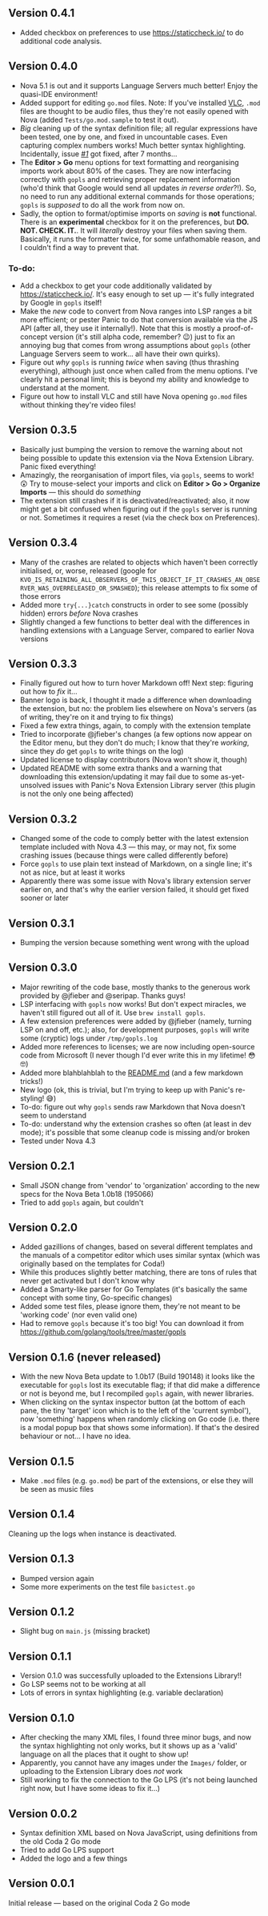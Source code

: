 ## Version 0.4.1

- Added checkbox on preferences to use https://staticcheck.io/ to do additional code analysis.

## Version 0.4.0

- Nova 5.1 is out and it supports Language Servers much better! Enjoy the quasi-IDE environment!
- Added support for editing `go.mod` files. Note: If you've installed [VLC](https://www.videolan.org/vlc/), `.mod` files are thought to be audio files, thus they're not easily opened with Nova (added `Tests/go.mod.sample` to test it out).
- *Big* cleaning up of the syntax definition file; all regular expressions have been tested, one by one, and fixed in uncountable cases. Even capturing complex numbers works! Much better syntax highlighting. Incidentally, issue [_#1_](https://github.com/GwynethLlewelyn/Go.novaextension/issues/1) got fixed, after 7 months...
- The **Editor > Go** menu options for text formatting and reorganising imports work about 80% of the cases. They are now interfacing correctly with `gopls` and retrieving proper replacement information (who'd think that Google would send all updates _in reverse order_?!). So, no need to run any additional external commands for those operations; `gopls` is _supposed_ to do all the work from now on.
- Sadly, the option to format/optimise imports on _saving_ is **not** functional. There is an **experimental** checkbox for it on the preferences, but **DO. NOT. CHECK. IT.**. It will _literally_ destroy your files when saving them. Basically, it runs the formatter twice, for some unfathomable reason, and I couldn't find a way to prevent that.

### To-do:
- Add a checkbox to get your code additionally validated by https://staticcheck.io/. It's easy enough to set up — it's fully integrated by Google in `gopls` itself!
- Make the _new_ code to convert from Nova ranges into LSP ranges a bit more efficient; or pester Panic to do that conversion available via the JS API (after all, they use it internally!). Note that this is mostly a proof-of-concept version (it's still alpha code, remember? 😉) just to fix an annoying bug that comes from wrong assumptions about `gopls` (other Language Servers seem to work... all have their own quirks).
- Figure out _why_ `gopls` is running *twice* when saving (thus thrashing everything), although just once when called from the menu options. I've clearly hit a personal limit; this is beyond my ability and knowledge to understand at the moment.
- Figure out how to install VLC and still have Nova opening `go.mod` files without thinking they're video files!

## Version 0.3.5

- Basically just bumping the version to remove the warning about not being possible to update this extension via the Nova Extension Library. Panic fixed everything!
- Amazingly, the reorganisation of import files, via `gopls`, seems to work! 😲 Try to mouse-select your imports and click on **Editor > Go > Organize Imports** — this should do *something*
- The extension still crashes if it is deactivated/reactivated; also, it now might get a bit confused when figuring out if the `gopls` server is running or not. Sometimes it requires a reset (via the check box on Preferences).

## Version 0.3.4

- Many of the crashes are related to objects which haven't been correctly initialised, or, worse, released (google for `KVO_IS_RETAINING_ALL_OBSERVERS_OF_THIS_OBJECT_IF_IT_CRASHES_AN_OBSERVER_WAS_OVERRELEASED_OR_SMASHED`); this release attempts to fix some of those errors
- Added more `try{...}catch` constructs in order to see some (possibly hidden) errors _before_ Nova crashes
- Slightly changed a few functions to better deal with the differences in handling extensions with a Language Server, compared to earlier Nova versions

## Version 0.3.3

- Finally figured out how to turn hover Markdown off! Next step: figuring out how to _fix_ it...
- Banner logo is back, I thought it made a difference when downloading the extension, but no: the problem lies elsewhere on Nova's servers (as of writing, they're on it and trying to fix things)
- Fixed a few extra things, again, to comply with the extension template
- Tried to incorporate @jfieber's changes (a few options now appear on the Editor menu, but they don't do much; I know that they're _working_, since they _do_ get `gopls` to write things on the log)
- Updated license to display contributors (Nova won't show it, though)
- Updated README with some extra thanks and a warning that downloading this extension/updating it may fail due to some as-yet-unsolved issues with Panic's Nova Extension Library server (this plugin is not the only one being affected)

## Version 0.3.2

- Changed some of the code to comply better with the latest extension template included with Nova 4.3 — this may, or may not, fix some crashing issues (because things were called differently before)
- Force `gopls` to use plain text instead of Markdown, on a single line; it's not as nice, but at least it works
- Apparently there was some issue with Nova's library extension server earlier on, and that's why the earlier version failed, it should get fixed sooner or later

## Version 0.3.1

- Bumping the version because something went wrong with the upload

## Version 0.3.0

- Major rewriting of the code base, mostly thanks to the generous work provided by @jfieber and @seripap. Thanks guys!
- LSP interfacing with `gopls` now works! But don't expect miracles, we haven't still figured out all of it. Use `brew install gopls`.
- A few extension preferences were added by @jfieber (namely, turning LSP on and off, etc.); also, for development purposes, `gopls` will write some (cryptic) logs under `/tmp/gopls.log`
- Added more references to licenses; we are now including open-source code from Microsoft (I never though I'd ever write this in my lifetime! 😳🤓)
- Added more blahblahblah to the [README.md](README.md) (and a few markdown tricks!)
- New logo (ok, this is trivial, but I'm trying to keep up with Panic's re-styling! 😅)
- To-do: figure out why `gopls` sends raw Markdown that Nova doesn't seem to understand
- To-do: understand why the extension crashes so often (at least in dev mode); it's possible that some cleanup code is missing and/or broken
- Tested under Nova 4.3

## Version 0.2.1

- Small JSON change from 'vendor' to 'organization' according to the new specs for the Nova Beta 1.0b18 (195066)
- Tried to add `gopls` again, but couldn't

## Version 0.2.0

- Added gazillions of changes, based on several different templates and the manuals of a competitor editor which uses similar syntax (which was originally based on the templates for Coda!)
- While this produces slightly better matching, there are tons of rules that never get activated but I don't know why
- Added a Smarty-like parser for Go Templates (it's basically the same concept with some tiny, Go-specific changes)
- Added some test files, please ignore them, they're not meant to be 'working code' (nor even valid one)
- Had to remove `gopls` because it's too big! You can download it from https://github.com/golang/tools/tree/master/gopls

## Version 0.1.6 (never released)

- With the new Nova Beta update to 1.0b17 (Build 190148) it looks like the executable for `gopls` lost its executable flag; if that did make a difference or not is beyond me, but I recompiled `gopls` again, with newer libraries.
- When clicking on the syntax inspector button (at the bottom of each pane, the tiny 'target' icon which is to the left of the 'current symbol'), now 'something' happens when randomly clicking on Go code (i.e. there is a modal popup box that shows some information). If that's the desired behaviour or not... I have no idea.

## Version 0.1.5

- Make `.mod` files (e.g. `go.mod`) be part of the extensions, or else they will be seen as music files

## Version 0.1.4

Cleaning up the logs when instance is deactivated.

## Version 0.1.3

- Bumped version again
- Some more experiments on the test file `basictest.go`

## Version 0.1.2

- Slight bug on `main.js` (missing bracket)

## Version 0.1.1

- Version 0.1.0 was successfully uploaded to the Extensions Library!!
- Go LSP seems not to be working at all
- Lots of errors in syntax highlighting (e.g. variable declaration)

## Version 0.1.0

- After checking the many XML files, I found three minor bugs, and now the syntax highlighting not only works, but it shows up as a 'valid' language on all the places that it ought to show up!
- Apparently, you cannot have any images under the `Images/` folder, or uploading to the Extension Library does _not_ work
- Still working to fix the connection to the Go LPS (it's not being launched right now, but I have some ideas to fix it...)

## Version 0.0.2

- Syntax definition XML based on Nova JavaScript, using definitions from the old Coda 2 Go mode
- Tried to add Go LPS support
- Added the logo and a few things

## Version 0.0.1

Initial release — based on the original Coda 2 Go mode
